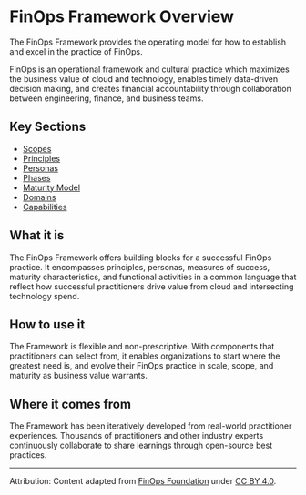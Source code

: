 # FinOps Framework Overview

The FinOps Framework provides the operating model for how to establish and excel in the practice of FinOps.

FinOps is an operational framework and cultural practice which maximizes the business value of cloud and technology, enables timely data-driven decision making, and creates financial accountability through collaboration between engineering, finance, and business teams.

## Key Sections
- [Scopes](https://www.finops.org/framework/scopes/)
- [Principles](https://www.finops.org/framework/principles/)
- [Personas](https://www.finops.org/framework/personas/)
- [Phases](https://www.finops.org/framework/phases/)
- [Maturity Model](https://www.finops.org/framework/maturity-model/)
- [Domains](https://www.finops.org/framework/domains/)
- [Capabilities](https://www.finops.org/framework/capabilities/)

## What it is
The FinOps Framework offers building blocks for a successful FinOps practice. It encompasses principles, personas, measures of success, maturity characteristics, and functional activities in a common language that reflect how successful practitioners drive value from cloud and intersecting technology spend.

## How to use it
The Framework is flexible and non-prescriptive. With components that practitioners can select from, it enables organizations to start where the greatest need is, and evolve their FinOps practice in scale, scope, and maturity as business value warrants.

## Where it comes from
The Framework has been iteratively developed from real-world practitioner experiences. Thousands of practitioners and other industry experts continuously collaborate to share learnings through open-source best practices.

---

Attribution: Content adapted from [FinOps Foundation](https://www.finops.org/framework/) under [CC BY 4.0](https://www.finops.org/introduction/how-to-use/).
